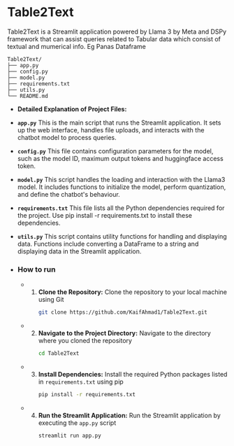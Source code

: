 # Table2Text
Table2Text is a Streamlit application powered by Llama 3 by Meta and DSPy framework that can assist queries related to Tabular data which consist of textual and mumerical info. Eg Panas Dataframe 

```
Table2Text/
├── app.py            
├── config.py           
├── model.py           
├── requirements.txt     
├── utils.py            
└── README.md    
```
- **Detailed Explanation of Project Files:** 
- **`app.py`** This is the main script that runs the Streamlit application. It sets up the web interface, handles file uploads, and interacts with the chatbot model to process queries.

- **`config.py`** This file contains configuration parameters for the model, such as the model ID, maximum output tokens and huggingface access token.

- **`model.py`** This script handles the loading and interaction with the Llama3 model. It includes functions to initialize the model, perform quantization, and define the chatbot's behaviour.

- **`requirements.txt`** This file lists all the Python dependencies required for the project. Use pip install -r requirements.txt to install these dependencies.

- **`utils.py`** This script contains utility functions for handling and displaying data. Functions include converting a DataFrame to a string and displaying data in the Streamlit application.


- ### How to run
  - 1. **Clone the Repository:** Clone the repository to your local machine using Git
         ``` sh
         git clone https://github.com/KaifAhmad1/Table2Text.git
         ```
  - 2. **Navigate to the Project Directory:** Navigate to the directory where you cloned the repository
         ``` sh
         cd Table2Text
         ```
  - 3. **Install Dependencies:** Install the required Python packages listed in `requirements.txt` using pip
         ``` sh
         pip install -r requirements.txt
         ```
  - 4. **Run the Streamlit Application:** Run the Streamlit application by executing the `app.py` script
        ``` sh
        streamlit run app.py
        ```



         

